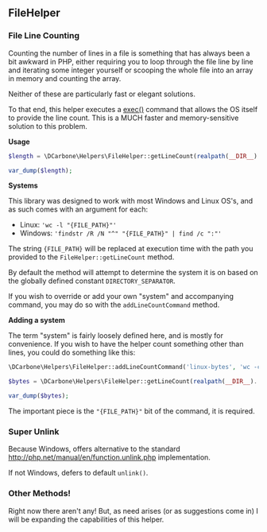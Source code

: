 ## FileHelper

### File Line Counting

Counting the number of lines in a file is something that has always been a bit awkward in PHP, either requiring you to loop
through the file line by line and iterating some integer yourself or scooping the whole file into an array in memory and counting the array.

Neither of these are particularly fast or elegant solutions.

To that end, this helper executes a [exec()](http://php.net/manual/en/function.exec.php) command that
allows the OS itself to provide the line count.  This is a MUCH faster and memory-sensitive solution to this problem.

**Usage**

```php
$length = \DCarbone\Helpers\FileHelper::getLineCount(realpath(__DIR__).'/../FILEHELPER.md');

var_dump($length);
```

**Systems**

This library was designed to work with most Windows and Linux OS's, and as such comes with an argument for each:

- Linux: ``` 'wc -l "{FILE_PATH}"' ```
- Windows: ``` 'findstr /R /N "^" "{FILE_PATH}" | find /c ":"' ```

The string ``` {FILE_PATH} ``` will be replaced at execution time with the path you provided to the ```FileHelper::getLineCount```
method.

By default the method will attempt to determine the system it is on based on the globally defined constant
``` DIRECTORY_SEPARATOR ```.

If you wish to override or add your own "system" and accompanying command, you may do so with the ``` addLineCountCommand ```
method.

**Adding a system**

The term "system" is fairly loosely defined here, and is mostly for convenience.  If you wish to have the helper count
something other than lines, you could do something like this:

```php
\DCarbone\Helpers\FileHelper::addLineCountCommand('linux-bytes', 'wc -c "{FILE_PATH}"');

$bytes = \DCarbone\Helpers\FileHelper::getLineCount(realpath(__DIR__).'/../FILEHELPER.md', 'linux-bytes');

var_dump($bytes);
```

The important piece is the ``` "{FILE_PATH}" ``` bit of the command, it is required.

### Super Unlink

Because Windows, offers alternative to the standard http://php.net/manual/en/function.unlink.php implementation.

If not Windows, defers to default ``` unlink() ```.

### Other Methods!

Right now there aren't any!  But, as need arises (or as suggestions come in) I will be expanding
the capabilities of this helper.
